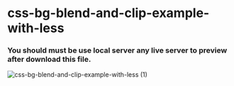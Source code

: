 # css-bg-blend-and-clip-example-with-less
### You should must be use local server any live server to preview after download this file.


![css-bg-blend-and-clip-example-with-less (1)](https://user-images.githubusercontent.com/38612699/54743701-14381f00-4bef-11e9-8d47-8b2f3aade10b.png)
